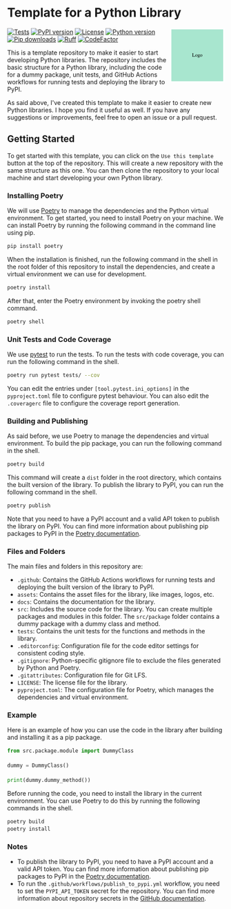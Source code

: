 # Template for a Python Library
<img src="assets/logo.svg" align="right" width="25%"/>

[![Tests](https://github.com/habedi/template-python-library/actions/workflows/tests.yml/badge.svg)](https://github.com/habedi/template-python-library/actions/workflows/tests.yml)
[![PyPI version](https://badge.fury.io/py/template-python-library-placeholder.svg)](https://badge.fury.io/py/template-python-library-placeholder)
[![License](https://img.shields.io/github/license/habedi/template-python-library)](https://github.com/habedi/template-python-library/blob/main/LICENSE)
[![Python version](https://img.shields.io/badge/Python-%3E=3.10-blue)](https://github.com/habedi/template-python-library)
[![Pip downloads](https://img.shields.io/pypi/dm/template-python-library-placeholder.svg)](https://pypi.org/project/template-python-library-placeholder)
[![Ruff](https://img.shields.io/endpoint?url=https://raw.githubusercontent.com/astral-sh/ruff/main/assets/badge/v2.json)](https://github.com/astral-sh/ruff)
[![CodeFactor](https://www.codefactor.io/repository/github/habedi/template-python-library/badge)](https://www.codefactor.io/repository/github/habedi/template-python-library)

This is a template repository to make it easier to start developing Python libraries. The repository includes the basic
structure for a Python library, including the code for a dummy package, unit tests, and GitHub Actions workflows for
running tests and deploying the library to PyPI.

As said above, I've created this template to make it easier to create new Python libraries. I hope you find it useful
as well. If you have any suggestions or improvements, feel free to open an issue or a pull request.

## Getting Started

To get started with this template, you can click on the `Use this template` button at the top of the repository. This
will create a new repository with the same structure as this one. You can then clone the repository to your local
machine and start developing your own Python library.

### Installing Poetry

We will use [Poetry](https://python-poetry.org/) to manage the dependencies and the Python virtual environment. To
get started, you need to install Poetry on your machine. We can install Poetry by running the following command in the
command line using pip.

```bash
pip install poetry
```

When the installation is finished, run the following command in the shell in the root folder of this repository to
install the dependencies, and create a virtual environment we can use for development.

```bash
poetry install
```

After that, enter the Poetry environment by invoking the poetry shell command.

```bash
poetry shell
```

### Unit Tests and Code Coverage

We use [pytest](https://docs.pytest.org/en/stable/) to run the tests. To run the tests with code coverage, you can
run the following command in the shell.

```bash
poetry run pytest tests/ --cov
```

You can edit the entries under `[tool.pytest.ini_options]` in the `pyproject.toml` file to configure pytest behaviour.
You can also edit the `.coveragerc` file to configure the coverage report generation.

### Building and Publishing

As said before, we use Poetry to manage the dependencies and virtual environment. To build the pip package, you can
run
the following command in the shell.

```bash
poetry build
```

This command will create a `dist` folder in the root directory, which contains the built version of the
library. To publish the library to PyPI, you can run the following command in the shell.

```bash
poetry publish
```

Note that you need to have a PyPI account and a valid API token to publish the library on PyPI. You can find more
information
about
publishing pip packages to PyPI in the [Poetry documentation](https://python-poetry.org/docs/repositories/).

### Files and Folders

The main files and folders in this repository are:

- `.github`: Contains the GitHub Actions workflows for running tests and deploying the built version of the library to
  PyPI.
- `assets`: Contains the asset files for the library, like images, logos, etc.
- `docs`: Contains the documentation for the library.
- `src`: Includes the source code for the library. You can create multiple packages and modules in this folder. The
  `src/package` folder contains a dummy package with a dummy class and method.
- `tests`: Contains the unit tests for the functions and methods in the library.
- `.editorconfig`: Configuration file for the code editor settings for consistent coding style.
- `.gitignore`: Python-specific gitignore file to exclude the files generated by Python and Poetry.
- `.gitattributes`: Configuration file for Git LFS.
- `LICENSE`: The license file for the library.
- `pyproject.toml`: The configuration file for Poetry, which manages the dependencies and virtual environment.

### Example

Here is an example of how you can use the code in the library after building and installing it as a pip package.

```python
from src.package.module import DummyClass

dummy = DummyClass()

print(dummy.dummy_method())
```

Before running the code, you need to install the library in the current environment. You can use Poetry to do this by
running the following commands in the shell.

```bash
poetry build
poetry install
```

### Notes

- To publish the library to PyPI, you need to have a PyPI account and a valid API token. You can find more
  information about publishing pip packages to PyPI in
  the [Poetry documentation](https://python-poetry.org/docs/repositories/).
- To run the `.github/workflows/publish_to_pypi.yml` workflow, you need to set the `PYPI_API_TOKEN` secret for
  the repository. You can find more information about repository secrets in the
  [GitHub documentation](https://docs.github.com/en/actions/reference/encrypted-secrets).
